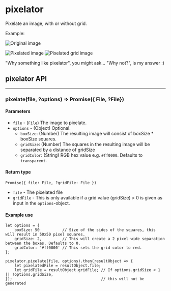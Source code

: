 # pixelator
Pixelate an image, with or without grid.

Example:



![Original image](https://robbannn-github-resources.s3.eu-central-1.amazonaws.com/pixelator/original.jpg "Original image") 

![Pixelated image](https://robbannn-github-resources.s3.eu-central-1.amazonaws.com/pixelator/pixelated.png "Pixelated image") ![Pixelated grid image](https://robbannn-github-resources.s3.eu-central-1.amazonaws.com/pixelator/pixelated-grid.png "Pixelated grid image")

"Why something like pixelator", you might ask... "Why not?", is my answer :)

## pixelator API
---
### pixelate(file, ?options) => Promise({ File, ?File})

#### Parameters
* `file`    - (`File`) The image to pixelate.
* `options` - (Object) Optional.
   * `boxSize`: (Number) The resulting image will consist of boxSize * boxSize squares.
   * `gridSize`: (Number) The squares in the resulting image will be separated by a distance of gridSize
   * `gridColor`: (String) RGB hex value e.g. `#ff0000`. Defaults to `transparent`.

#### Return type
`Promise({ file: File, ?gridFile: File })`

* `file`     - The pixelated file
* `gridFile` - This is only available if a grid value (gridSize) > 0 is given as input in the                 `options`-object.

#### Example use
```
let options = {
    boxSize: 50          // Size of the sides of the squares, this will result in 50x50 pixel squares.
    gridSize: 2,         // This will create a 2 pixel wide separation between the boxes. Defaults to 0.
    gridColor: '#ff0000' // This sets the grid color to red.
};

pixelator.pixelate(file, options).then(resultObject => {
    let pixelatedFile = resultObject.file;
    let gridFile = resultObject.gridFile; // If options.gridSize < 1 || !options.gridSize,
});                                       // this will not be generated

```
